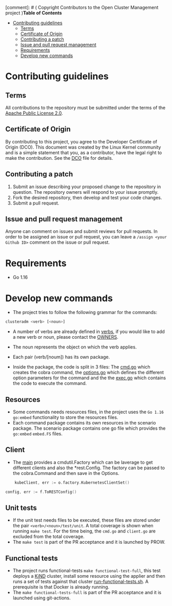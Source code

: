 [comment]: # ( Copyright Contributors to the Open Cluster Management project )**Table of Contents**

- [Contributing guidelines](#contributing-guidelines)
    - [Terms](#terms)
    - [Certificate of Origin](#certificate-of-origin)
    - [Contributing a patch](#contributing-a-patch)
    - [Issue and pull request management](#issue-and-pull-request-management)
    - [Requirements](#requirements)
    - [Develop new commands](#Develop-new-commands)

# Contributing guidelines

## Terms

All contributions to the repository must be submitted under the terms of the [Apache Public License 2.0](https://www.apache.org/licenses/LICENSE-2.0).

## Certificate of Origin

By contributing to this project, you agree to the Developer Certificate of Origin (DCO). This document was created by the Linux Kernel community and is a simple statement that you, as a contributor, have the legal right to make the contribution. See the [DCO](DCO) file for details.

## Contributing a patch

1. Submit an issue describing your proposed change to the repository in question. The repository owners will respond to your issue promptly.
2. Fork the desired repository, then develop and test your code changes.
3. Submit a pull request.

## Issue and pull request management

Anyone can comment on issues and submit reviews for pull requests. In order to be assigned an issue or pull request, you can leave a `/assign <your Github ID>` comment on the issue or pull request.
# Requirements

- Go 1.16

# Develop new commands

- The project tries to follow the following grammar for the commands:

```bash
clusteradm <verb> [<noun>]
```

- A number of verbs are already defined in [verbs](pkg/cmd/verbs/verbs.go), if you would like to add a new verb or noun, please contact the [OWNERS](OWNERS).

- The noun represents the object on which the verb applies.

- Each pair (verb/[noum]) has its own package.

- Inside the package, the code is split in 3 files: The [cmd.go](pkg/cmd/version/cmd.go) which creates the cobra command, the [options.go](pkg/cmd/version/options.go) which defines the different option parameters for the command and the the [exec.go](pkg/cmd/version/exec.go) which contains the code to execute the command.


## Resources

- Some commands needs resources files, in the project uses the `Go 1.16` `go:embed` functionality to store the resources files.
- Each command package contains its own resources in the scenario package. The scenario package contains one go file which provides the `go:embed` `embed.FS` files. 

## Client

- The [main](cmd/clusteradm.go) provides a cmdutil.Factory which can be laverage to get different clients and also the *rest.Config. The factory can be passed to the cobra.Command and then save in the Options.

```Go
	kubeClient, err := o.factory.KubernetesClientSet()
```

```Go
config, err := f.ToRESTConfig()
```

## Unit tests

- If the unit test needs files to be executed, these files are stored under the pair `<verb>/<noun>/test/unit`.
A total coverage is shown when running `make test`. For the time being, the `cmd.go` and `client.go` are excluded from the total coverage.
- The `make test` is part of the PR acceptance and it is launched by PROW.

## Functional tests

- The project runs functional-tests `make functional-test-full`, this test deploys a [KiND](https://kind.sigs.k8s.io/) cluster, install some resource using the applier and then runs a set of tests against that cluster [run-functional-tests.sh](build/run-functional-tests.sh).  A prerequisite is that Docker is already running.
- The `make functional-tests-full` is part of the PR acceptance and it is launched using git-actions.